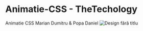 # Animatie-CSS - TheTechology
Animatie CSS Marian Dumitru & Popa Daniel
![Design fără titlu](https://user-images.githubusercontent.com/110493446/187213023-a4e8d40d-e991-4185-bb70-edb9e71aa84f.gif)
